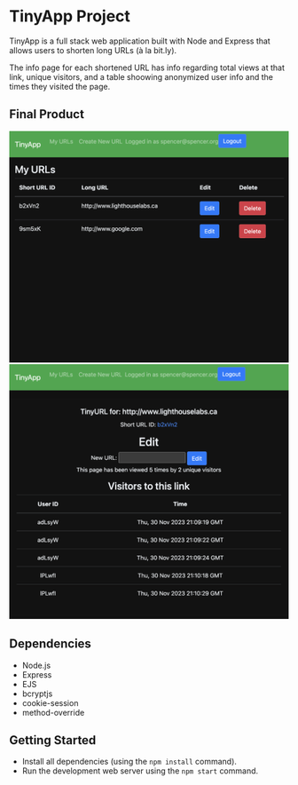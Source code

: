 # TinyApp Project

TinyApp is a full stack web application built with Node and Express that allows users to shorten long URLs (à la bit.ly).

The info page for each shortened URL has info regarding total views at that link, unique visitors, and a table shoowing
anonymized user info and the times they visited the page.

## Final Product

!["Screenshot of URLs Index Page"](https://github.com/spence914/tinyapp/blob/main/docs/tinyapp-URLS-index.png?raw=true)
!["Screenshot of URL Info Page"](https://github.com/spence914/tinyapp/blob/main/docs/tinyapp-URL-info-page.png?raw=true)

## Dependencies

- Node.js
- Express
- EJS
- bcryptjs
- cookie-session
- method-override

## Getting Started

- Install all dependencies (using the `npm install` command).
- Run the development web server using the `npm start` command.